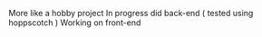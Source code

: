 More like a hobby project 
In progress 
did back-end ( tested using hoppscotch )
Working on front-end 
